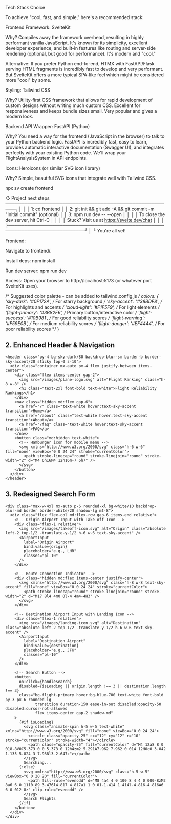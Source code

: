 Tech Stack Choice

To achieve "cool, fast, and simple," here's a recommended stack:

Frontend Framework: SvelteKit

Why? Compiles away the framework overhead, resulting in highly performant vanilla JavaScript. It's known for its simplicity, excellent developer experience, and built-in features like routing and server-side rendering (optional, but good for performance). It's modern and "cool."

Alternative: If you prefer Python end-to-end, HTMX with FastAPI/Flask serving HTML fragments is incredibly fast to develop and very performant. But SvelteKit offers a more typical SPA-like feel which might be considered more "cool" by some.

Styling: Tailwind CSS

Why? Utility-first CSS framework that allows for rapid development of custom designs without writing much custom CSS. Excellent for responsiveness and keeps bundle sizes small. Very popular and gives a modern look.

Backend API Wrapper: FastAPI (Python)

Why? You need a way for the frontend (JavaScript in the browser) to talk to your Python backend logic. FastAPI is incredibly fast, easy to learn, provides automatic interactive documentation (Swagger UI), and integrates perfectly with your existing Python code. We'll wrap your FlightAnalysisSystem in API endpoints.

Icons: Heroicons (or similar SVG icon library)

Why? Simple, beautiful SVG icons that integrate well with Tailwind CSS.




npx sv create frontend

◇  Project next steps ─────────────────────────────────────────────────────╮
│                                                                          │
│  1: cd frontend                                                          │
│  2: git init && git add -A && git commit -m "Initial commit" (optional)  │
│  3: npm run dev -- --open                                                │
│                                                                          │
│  To close the dev server, hit Ctrl-C                                     │
│                                                                          │
│  Stuck? Visit us at https://svelte.dev/chat                              │
│                                                                          │
├──────────────────────────────────────────────────────────────────────────╯
│
└  You're all set!


Frontend:

Navigate to frontend/.

Install deps: npm install

Run dev server: npm run dev

Access: Open your browser to http://localhost:5173 (or whatever port SvelteKit uses).

/* Suggested color palette - can be added to tailwind.config.js */
colors: {
  'sky-dark': '#0F172A',  /* For starry background */
  'sky-accent': '#38BDF8', /* For highlights and accents */
  'cloud-light': '#F1F5F9', /* For light elements */
  'flight-primary': '#3B82F6', /* Primary button/interactive color */
  'flight-success': '#10B981', /* For good reliability scores */
  'flight-warning': '#F59E0B', /* For medium reliability scores */
  'flight-danger': '#EF4444', /* For poor reliability scores */
}

<div class="min-h-screen bg-sky-dark bg-[url('/images/starry-sky-bg.jpg')] bg-cover bg-fixed">
  <!-- Main content here -->
</div>



## 2. Enhanced Header & Navigation

```svelte
<header class="py-4 bg-sky-dark/80 backdrop-blur-sm border-b border-sky-accent/20 sticky top-0 z-10">
  <div class="container mx-auto px-4 flex justify-between items-center">
    <div class="flex items-center gap-2">
      <img src="/images/plane-logo.svg" alt="Flight Ranking" class="h-8 w-8" />
      <h1 class="text-2xl font-bold text-white">Flight Reliability Rankings</h1>
    </div>
    <nav class="hidden md:flex gap-6">
      <a href="/" class="text-white hover:text-sky-accent transition">Home</a>
      <a href="/about" class="text-white hover:text-sky-accent transition">About</a>
      <a href="/faq" class="text-white hover:text-sky-accent transition">FAQ</a>
    </nav>
    <button class="md:hidden text-white">
      <!-- Hamburger icon for mobile menu -->
      <svg xmlns="http://www.w3.org/2000/svg" class="h-6 w-6" fill="none" viewBox="0 0 24 24" stroke="currentColor">
        <path stroke-linecap="round" stroke-linejoin="round" stroke-width="2" d="M4 6h16M4 12h16m-7 6h7" />
      </svg>
    </button>
  </div>
</header>
```



## 3. Redesigned Search Form

```svelte
<div class="max-w-4xl mx-auto p-6 rounded-xl bg-white/10 backdrop-blur-md border border-white/20 shadow-lg mt-8">
  <div class="flex flex-col md:flex-row gap-6 items-end relative">
    <!-- Origin Airport Input with Take-off Icon -->
    <div class="flex-1 relative">
      <img src="/images/takeoff-icon.svg" alt="Origin" class="absolute left-2 top-1/2 -translate-y-1/2 h-6 w-6 text-sky-accent" />
      <AirportInput 
        label="Origin Airport" 
        bind:value={origin} 
        placeholder="e.g., LHR" 
        classes="pl-10" 
      />
    </div>
    
    <!-- Route Connection Indicator -->
    <div class="hidden md:flex items-center justify-center">
      <svg xmlns="http://www.w3.org/2000/svg" class="h-8 w-8 text-sky-accent" fill="none" viewBox="0 0 24 24" stroke="currentColor">
        <path stroke-linecap="round" stroke-linejoin="round" stroke-width="2" d="M17 8l4 4m0 0l-4 4m4-4H3" />
      </svg>
    </div>
    
    <!-- Destination Airport Input with Landing Icon -->
    <div class="flex-1 relative">
      <img src="/images/landing-icon.svg" alt="Destination" class="absolute left-2 top-1/2 -translate-y-1/2 h-6 w-6 text-sky-accent" />
      <AirportInput 
        label="Destination Airport" 
        bind:value={destination} 
        placeholder="e.g., JFK" 
        classes="pl-10" 
      />
    </div>
    
    <!-- Search Button -->
    <button
      on:click={handleSearch}
      disabled={isLoading || origin.length !== 3 || destination.length !== 3}
      class="bg-flight-primary hover:bg-blue-700 text-white font-bold py-3 px-6 rounded-lg 
             transition duration-150 ease-in-out disabled:opacity-50 disabled:cursor-not-allowed
             flex items-center gap-2 shadow-md"
    >
      {#if isLoading}
        <svg class="animate-spin h-5 w-5 text-white" xmlns="http://www.w3.org/2000/svg" fill="none" viewBox="0 0 24 24">
          <circle class="opacity-25" cx="12" cy="12" r="10" stroke="currentColor" stroke-width="4"></circle>
          <path class="opacity-75" fill="currentColor" d="M4 12a8 8 0 018-8V0C5.373 0 0 5.373 0 12h4zm2 5.291A7.962 7.962 0 014 12H0c0 3.042 1.135 5.824 3 7.938l3-2.647z"></path>
        </svg>
        Searching...
      {:else}
        <svg xmlns="http://www.w3.org/2000/svg" class="h-5 w-5" viewBox="0 0 20 20" fill="currentColor">
          <path fill-rule="evenodd" d="M8 4a4 4 0 100 8 4 4 0 000-8zM2 8a6 6 0 1110.89 3.476l4.817 4.817a1 1 0 01-1.414 1.414l-4.816-4.816A6 6 0 012 8z" clip-rule="evenodd" />
        </svg>
        Search Flights
      {/if}
    </button>
  </div>
</div>
```



